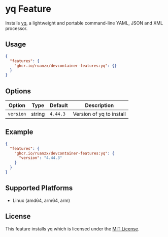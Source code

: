 # yq Feature

Installs [yq](https://mikefarah.gitbook.io/yq/), a lightweight and portable command-line YAML, JSON and XML processor.

## Usage

```json
{
  "features": {
    "ghcr.io/ruanzx/devcontainer-features:yq": {}
  }
}
```

## Options

| Option | Type | Default | Description |
|--------|------|---------|-------------|
| `version` | string | `4.44.3` | Version of yq to install |

## Example

```json
{
  "features": {
    "ghcr.io/ruanzx/devcontainer-features:yq": {
      "version": "4.44.3"
    }
  }
}
```

## Supported Platforms

- Linux (amd64, arm64, arm)

## License

This feature installs yq which is licensed under the [MIT License](https://github.com/mikefarah/yq/blob/master/LICENSE).
